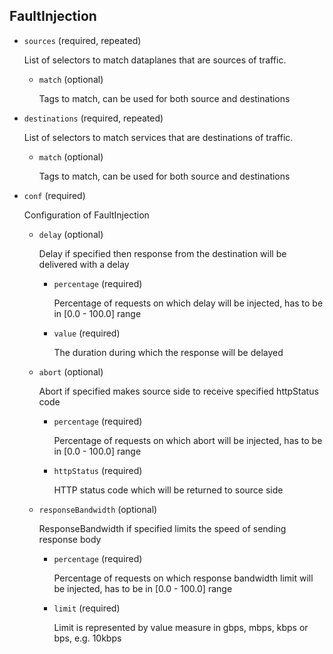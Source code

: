 ---
---
## FaultInjection

- `sources` (required, repeated)

    List of selectors to match dataplanes that are sources of traffic.    
    
    - `match` (optional)
    
        Tags to match, can be used for both source and destinations

- `destinations` (required, repeated)

    List of selectors to match services that are destinations of traffic.    
    
    - `match` (optional)
    
        Tags to match, can be used for both source and destinations

- `conf` (required)

    Configuration of FaultInjection    
    
    - `delay` (optional)
    
        Delay if specified then response from the destination will be delivered
        with a delay    
        
        - `percentage` (required)
        
            Percentage of requests on which delay will be injected, has to be in
            [0.0 - 100.0] range    
        
        - `value` (required)
        
            The duration during which the response will be delayed    
    
    - `abort` (optional)
    
        Abort if specified makes source side to receive specified httpStatus code    
        
        - `percentage` (required)
        
            Percentage of requests on which abort will be injected, has to be in
            [0.0 - 100.0] range    
        
        - `httpStatus` (required)
        
            HTTP status code which will be returned to source side    
    
    - `responseBandwidth` (optional)
    
        ResponseBandwidth if specified limits the speed of sending response body    
        
        - `percentage` (required)
        
            Percentage of requests on which response bandwidth limit will be
            injected, has to be in [0.0 - 100.0] range    
        
        - `limit` (required)
        
            Limit is represented by value measure in gbps, mbps, kbps or bps, e.g.
            10kbps

